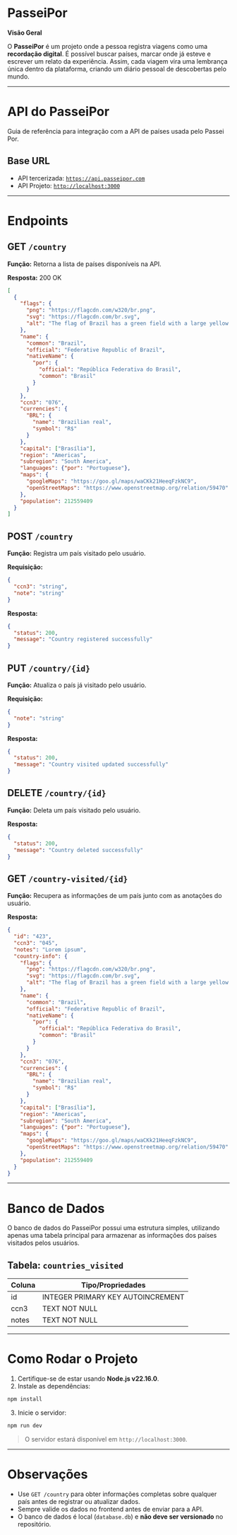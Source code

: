 # PasseiPor

**Visão Geral**

O **PasseiPor** é um projeto onde a pessoa registra viagens como uma **recordação digital**. É possível buscar países, marcar onde já esteve e escrever um relato da experiência. Assim, cada viagem vira uma lembrança única dentro da plataforma, criando um diário pessoal de descobertas pelo mundo.

---

# API do PasseiPor

Guia de referência para integração com a API de países usada pelo Passei Por.

## Base URL

* API tercerizada: [`https://api.passeipor.com`](https://api.passeipor.com)
* API Projeto: [`http://localhost:3000`](http://localhost:3000)

---

# Endpoints

## GET `/country`

**Função:** Retorna a lista de países disponíveis na API.

**Resposta:** 200 OK

```json
[
  {
    "flags": {
      "png": "https://flagcdn.com/w320/br.png",
      "svg": "https://flagcdn.com/br.svg",
      "alt": "The flag of Brazil has a green field with a large yellow rhombus in the center. Within the rhombus is a dark blue globe with twenty-seven small five-pointed white stars depicting a starry sky and a thin white convex horizontal band inscribed with the national motto 'Ordem e Progresso' across its center."
    },
    "name": {
      "common": "Brazil",
      "official": "Federative Republic of Brazil",
      "nativeName": {
        "por": {
          "official": "República Federativa do Brasil",
          "common": "Brasil"
        }
      }
    },
    "ccn3": "076",
    "currencies": {
      "BRL": {
        "name": "Brazilian real",
        "symbol": "R$"
      }
    },
    "capital": ["Brasília"],
    "region": "Americas",
    "subregion": "South America",
    "languages": {"por": "Portuguese"},
    "maps": {
      "googleMaps": "https://goo.gl/maps/waCKk21HeeqFzkNC9",
      "openStreetMaps": "https://www.openstreetmap.org/relation/59470"
    },
    "population": 212559409
  }
]
```

## POST `/country`

**Função:** Registra um país visitado pelo usuário.

**Requisição:**

```json
{
  "ccn3": "string",
  "note": "string"
}
```

**Resposta:**

```json
{
  "status": 200,
  "message": "Country registered successfully"
}
```

## PUT `/country/{id}`

**Função:** Atualiza o país já visitado pelo usuário.

**Requisição:**

```json
{
  "note": "string"
}
```

**Resposta:**

```json
{
  "status": 200,
  "message": "Country visited updated successfully"
}
```

## DELETE `/country/{id}`

**Função:** Deleta um país visitado pelo usuário.

**Resposta:**

```json
{
  "status": 200,
  "message": "Country deleted successfully"
}
```

## GET `/country-visited/{id}`

**Função:** Recupera as informações de um país junto com as anotações do usuário.

**Resposta:**

```json
{
  "id": "423",
  "ccn3": "045",
  "notes": "Lorem ipsum",
  "country-info": {
    "flags": {
      "png": "https://flagcdn.com/w320/br.png",
      "svg": "https://flagcdn.com/br.svg",
      "alt": "The flag of Brazil has a green field with a large yellow rhombus in the center. Within the rhombus is a dark blue globe with twenty-seven small five-pointed white stars depicting a starry sky and a thin white convex horizontal band inscribed with the national motto 'Ordem e Progresso' across its center."
    },
    "name": {
      "common": "Brazil",
      "official": "Federative Republic of Brazil",
      "nativeName": {
        "por": {
          "official": "República Federativa do Brasil",
          "common": "Brasil"
        }
      }
    },
    "ccn3": "076",
    "currencies": {
      "BRL": {
        "name": "Brazilian real",
        "symbol": "R$"
      }
    },
    "capital": ["Brasília"],
    "region": "Americas",
    "subregion": "South America",
    "languages": {"por": "Portuguese"},
    "maps": {
      "googleMaps": "https://goo.gl/maps/waCKk21HeeqFzkNC9",
      "openStreetMaps": "https://www.openstreetmap.org/relation/59470"
    },
    "population": 212559409
  }
}
```

---

# Banco de Dados

O banco de dados do PasseiPor possui uma estrutura simples, utilizando apenas uma tabela principal para armazenar as informações dos países visitados pelos usuários.

## Tabela: `countries_visited`

| Coluna | Tipo/Propriedades                 |
| ------ | --------------------------------- |
| id     | INTEGER PRIMARY KEY AUTOINCREMENT |
| ccn3   | TEXT NOT NULL                     |
| notes  | TEXT NOT NULL                     |

---

# Como Rodar o Projeto

1. Certifique-se de estar usando **Node.js v22.16.0**.
2. Instale as dependências:

```bash
npm install
```

3. Inicie o servidor:

```bash
npm run dev
```

> O servidor estará disponível em `http://localhost:3000`.

---

# Observações

* Use `GET /country` para obter informações completas sobre qualquer país antes de registrar ou atualizar dados.
* Sempre valide os dados no frontend antes de enviar para a API.
* O banco de dados é local (`database.db`) e **não deve ser versionado** no repositório.
